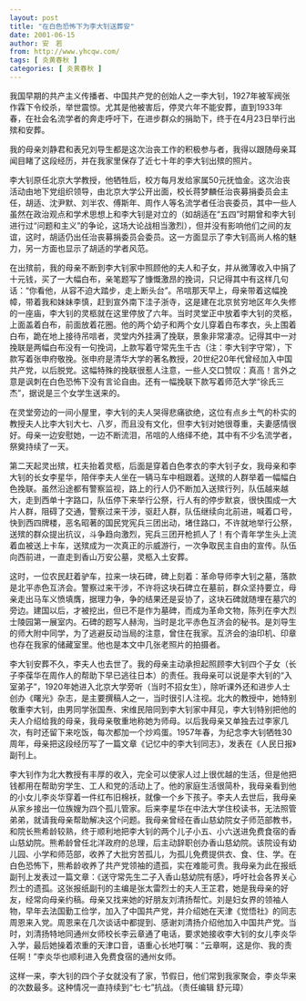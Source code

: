 ```yaml
---
layout: post
title: "在白色恐怖下为李大钊送葬安"
date: 2001-06-15
author: 安　若
from: http://www.yhcqw.com/
tags: [ 炎黄春秋 ]
categories: [ 炎黄春秋 ]
---
```





我国早期的共产主义传播者、中国共产党的创始人之一李大钊，1927年被军阀张作霖下令绞杀，举世震惊。尤其是他被害后，停灵六年不能安葬，直到1933年春，在社会名流学者的奔走呼吁下，在进步群众的捐助下，终于在4月23日举行出殡和安葬。

我的母亲刘静君和表兄刘导生都是这次治丧工作的积极参与者，我得以跟随母亲耳闻目睹了这段经历，并在我家里保存了近七十年的李大钊出殡的照片。


李大钊原任北京大学教授，他牺牲后，校方每月发给家属50元抚恤金。这次治丧活动由地下党组织领导，由北京大学公开出面，校长蒋梦麟任治丧募捐委员会主任，胡适、沈尹默、刘半农、傅斯年、周作人等名流学者任治丧委员，其中一些人虽然在政治观点和学术思想上和李大钊是对立的（如胡适在“五四”时期曾和李大钊进行过“问题和主义”的争论，这场大论战相当激烈），但并没有影响他们之间的友谊，这时，胡适仍出任治丧募捐委员会委员。这一方面显示了李大钊高尚人格的魅力，另一方面也显示了胡适的学者风范。


在出殡前，我的母亲不断到李大钊家中照顾他的夫人和子女，并从微薄收入中捐了十元钱，买了一大幅白布，亲笔题写了慷慨激昂的挽词，只记得其中有这样几句话：“你看他，从容不迫大踏步，走上断头台”。吊唁那天早上，母亲带着这幅挽幛，带着我和妹妹李慎，赶到宣外南下洼子浙寺，这是建在北京贫穷地区年久失修的一座庙，李大钊的灵柩就在这里停放了六年。当时灵堂正中放着李大钊的灵柩，上面盖着白布，前面放着花圈。他的两个幼子和两个女儿穿着白布孝衣，头上围着白布，跪在地上接待吊唁者，灵堂内外挂满了挽联，景象非常凄凉。记得其中一对挽联是两幅白布没有一句挽词，上款写着守常先生千古（注：李大钊字守常），下款写着张申府敬挽。张申府是清华大学的著名教授，20世纪20年代曾经加入中国共产党，以后脱党。这幅特殊的挽联很惹人注意，一些人交口赞叹：真高！言外之意是讽刺在白色恐怖下没有言论自由。还有一幅挽联下款写着师范大学“徐氏三杰”，据说是三个女学生送来的。


在灵堂旁边的一间小屋里，李大钊的夫人哭得悲痛欲绝，这位有点乡土气的朴实的教授夫人比李大钊大七、八岁，而且没有文化，但李大钊对她很尊重，夫妻感情很好。母亲一边安慰她，一边不断流泪，吊唁的人络绎不绝，其中有不少名流学者，祭奠持续了一天。


第二天起灵出殡，杠夫抬着灵柩，后面是穿着白色孝衣的李大钊子女，我母亲和李大钊的长女李星华，陪伴李夫人坐在一辆马车中相跟着。送殡的人群举着一幅幅白色挽联。虽然沿途都有警察监视，路上的行人仍不断加入送殡行列，队伍越来越大，走到西单十字路口，队伍停下来举行公祭，行人有的停步默哀，很快围成一大片人群，阻碍了交通，警察过来干涉，驱赶人群，队伍继续向北前进，喊着口号，快到西四牌楼，恶名昭著的国民党宪兵三团出动，堵住路口，不许就地举行公祭，送殡的群众提出抗议，斗争趋向激烈，宪兵三团开枪抓人了！有个青年学生头上流着血被送上卡车，送殡成为一次真正的示威游行，一次争取民主自由的宣传。队伍向西前进，一直走到香山万安公墓，灵柩入土安葬。


这时，一位农民赶着驴车，拉来一块石碑，碑上刻着：革命导师李大钊之墓，落款是北平赤色互济会。警察过来干涉，不许将这块石碑立在墓前，群众坚持要立，母亲走出马车义愤填膺，据理力争，争的结果还是妥协了，这块石碑就随埋在墓穴的旁边。建国以后，才被挖出，但已不是作为墓碑，而成为革命文物，陈列在李大烈士陵园第一展室内。石碑的题写人赫洵，当时是北平赤色互济会的秘书。是刘导生的师大附中同学，为了逃避反动当局的注意，曾住在我家。互济会的油印机、印章也存在我家的储藏室里。他也是本文中几张老照片的拍摄者。


李大钊安葬不久，李夫人也去世了。我的母亲主动承担起照顾李大钊四个子女（长子李葆华在周作人的帮助下早已逃往日本）的责任。我母亲可以说是李大钊的“入室弟子”，1920年她进入北京大学旁听（当时不招女生），除听课外还和进步人士创办《曙光》杂志，是主要撰稿人之一，当时很引人注视。北大的教授中，她特别敬重李大钊，由男同学张国焘、宋维民陪同到李大钊家中拜见，李大钊特别把他的夫人介绍给我的母亲，我母亲敬重地称她为师母。以后我母亲又单独去过李家几次，有时还留下来吃饭，每次都加一个炒鸡蛋。1957年春，为纪念李大钊牺牲30周年，母亲把这段经历写了一篇文章《记忆中的李大钊同志》，发表在《人民日报》副刊上。


李大钊作为北大教授有丰厚的收入，完全可以使家人过上很优越的生活，但是他把钱都用在帮助穷学生、工人和党的活动上了。他的家庭生活很简朴，我母亲看到他的小女儿李炎华穿着一件红布旧棉袄，就像一个乡下孩子。李夫人去世后，我母亲从家乡接出一位族嫂为四个孤儿管家。后来李星华在中法大学住校读书，无法照管弟弟，就请我母亲帮助解决这个问题。我母亲曾经在香山慈幼院女子师范部教书，和院长熊希龄较熟，终于顺利地把李大钊的两个儿子小五、小六送进免费食宿的香山慈幼院。熊希龄曾任北洋政府的总理，后主动辞职创办香山慈幼院。该院设有幼儿园、小学和师范部，收养了大批穷苦孤儿，为孤儿免费提供衣、食、住、学。在白色恐怖下，熊希龄收养了共产党领袖的遗孤，实在难能可贵。我母亲为此在报纸副刊上发表过一篇文章：《送守常先生二子入香山慈幼院有感》，呼吁社会各界关心烈士的遗孤。这张报纸副刊的主编是张太雷烈士的夫人王芷君，她是我母亲的好友，经常向母亲约稿。母亲又找来她的好朋友刘清扬帮忙。刘是妇女界的领袖人物，早年去法国勤工俭学，加入了中国共产党，并介绍她在天津《觉悟社》的同志周恩来入党。周恩来在几次谈话中都提到、感谢刘清扬介绍他加入中国共产党。当时，刘清扬特地同通州女师校长李云章通了电话，要求她接收李大钊的女儿李炎华入学，最后她操着浓重的天津口音，语重心长地叮嘱：“云章啊，这是你、我的责任啊！”李炎华也顺利进入免费食宿的通州女师。

这样一来，李大钊的四个子女就没有了家，节假日，他们常到我家聚会，李炎华来的次数最多。这种情况一直持续到“七·七”抗战。（责任编辑 舒元璋）


